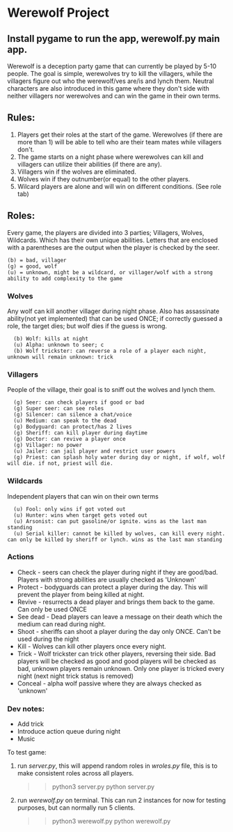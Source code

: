 # Werewolf Project

## Install pygame to run the app, werewolf.py main app.

Werewolf is a deception party game that can currently be played by 5-10 people. The goal is simple, werewolves try to kill the villagers, while the villagers figure out who the werewolf/ves are/is and lynch them. Neutral characters are also introduced in this game where they don't side with neither villagers nor werewolves and can win the game in their own terms.

## Rules:

1. Players get their roles at the start of the game. Werewolves (if there are more than 1) will be able to tell who are their team mates while villagers don't.
2. The game starts on a night phase where werewolves can kill and villagers can utilize their abilities (if there are any).
3. Villagers win if the wolves are eliminated.
4. Wolves win if they outnumber(or equal) to the other players.
5. Wilcard players are alone and will win on different conditions. (See role tab)


## Roles:

Every game, the players are divided into 3 parties; Villagers, Wolves, Wildcards. Which has their own unique abilities. Letters that are enclosed with a parentheses are the output when the player is checked by the seer.

    (b) = bad, villager
    (g) = good, wolf
    (u) = unknown, might be a wildcard, or villager/wolf with a strong ability to add complexity to the game

### Wolves
Any wolf can kill another villager during night phase. Also has assassinate ability(not yet implemented) that can be used ONCE; if correctly guessed a role, the target dies; but wolf dies if the guess is wrong.

      (b) Wolf: kills at night 
      (u) Alpha: unknown to seer; c
      (b) Wolf trickster: can reverse a role of a player each night, unknown will remain unknown: trick

### Villagers
People of the village, their goal is to sniff out the wolves and lynch them.

      (g) Seer: can check players if good or bad
      (g) Super seer: can see roles
      (g) Silencer: can silence a chat/voice
      (u) Medium: can speak to the dead
      (g) Bodyguard: can protect/has 2 lives
      (g) Sheriff: can kill player during daytime
      (g) Doctor: can revive a player once
      (g) Villager: no power
      (u) Jailer: can jail player and restrict user powers
      (g) Priest: can splash holy water during day or night, if wolf, wolf will die. if not, priest will die.

### Wildcards
Independent players that can win on their own terms

      (u) Fool: only wins if got voted out
      (u) Hunter: wins when target gets voted out
      (u) Arsonist: can put gasoline/or ignite. wins as the last man standing
      (u) Serial killer: cannot be killed by wolves, can kill every night. can only be killed by sheriff or lynch. wins as the last man standing

### Actions

- Check - seers can check the player during night if they are good/bad. Players with strong abilities are usually checked as 'Unknown'
- Protect - bodyguards can protect a player during the day. This will prevent the player from being killed at night.
- Revive - resurrects a dead player and brings them back to the game. Can only be used ONCE
- See dead - Dead players can leave a message on their death which the medium can read during night.
- Shoot - sheriffs can shoot a player during the day only ONCE. Can't be used during the night
- Kill - Wolves can kill other players once every night.
- Trick - Wolf trickster can trick other players, reversing their side. Bad players will be checked as good and good players will be checked as bad, unknown players remain unknown. Only one player is tricked every night (next night trick status is removed)
- Conceal - alpha wolf passive where they are always checked as 'unknown'


### Dev notes:
- Add trick
- Introduce action queue during night
- Music

To test game:
1. run *server.py*, this will append random roles in *wroles.py* file, this is to make consistent roles across all players.
    >> python3 server.py
    >> python server.py
2. run *werewolf.py* on terminal. This can run 2 instances for now for testing purposes, but can normally run 5 clients.
    >> python3 werewolf.py
    >> python werewolf.py